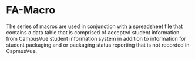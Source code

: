# FA-Macro
The series of macros are used in conjunction with a spreadsheet file that contains a data table that is comprised of accepted student information 
from CampusVue student information system in addition to information for student packaging and or packaging status reporting
that is not recorded in CapmusVue.

